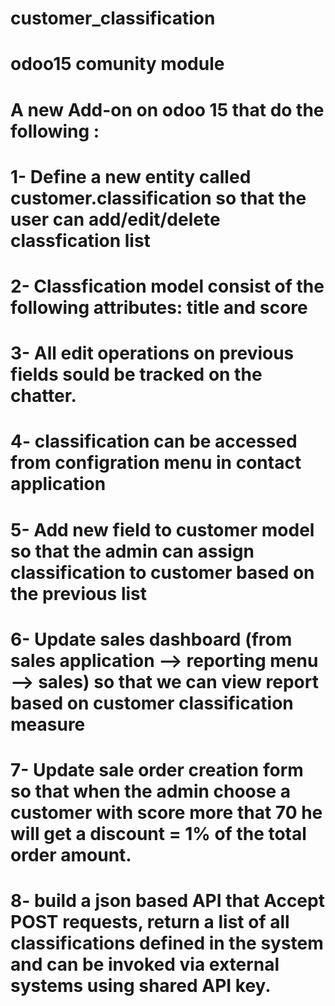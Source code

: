 # customer_classification
# odoo15 comunity module

# A new Add-on on odoo 15 that do the following :
# 1- Define a new entity called customer.classification so that the user can add/edit/delete classfication list 
# 2- Classfication model consist of the following attributes: title and score
# 3- All edit operations on previous fields sould be tracked on the chatter.
# 4- classification can be accessed from configration menu in contact application
# 5- Add new field to customer model so that the admin can assign classification to customer based on the previous list
# 6- Update sales dashboard (from sales application --> reporting menu --> sales) so that we can view report based on customer classification measure
# 7- Update sale order creation form so that when the admin choose a customer with score more that 70 he will get a discount = 1% of the total order amount.
# 8- build a json based API that Accept POST requests, return a list of all classifications defined in the system and can be invoked via external systems using shared API key.

